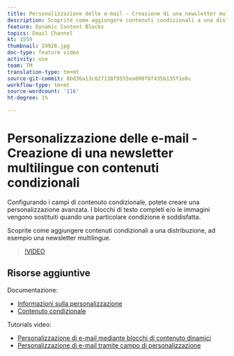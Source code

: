 ```yaml
---
title: Personalizzazione delle e-mail - Creazione di una newsletter multilingue con contenuti condizionali
description: Scoprite come aggiungere contenuti condizionali a una distribuzione, ad esempio una newsletter multilingue.
feature: Dynamic Content Blocks
topics: Email Channel
kt: 1559
thumbnail: 24926.jpg
doc-type: feature video
activity: use
team: TM
translation-type: tm+mt
source-git-commit: 8bd36a13c027138f9555ea800f6f435b135f1e8c
workflow-type: tm+mt
source-wordcount: '116'
ht-degree: 1%

---
```



# Personalizzazione delle e-mail - Creazione di una newsletter multilingue con contenuti condizionali

Configurando i campi di contenuto condizionale, potete creare una personalizzazione avanzata. I blocchi di testo completi e/o le immagini vengono sostituiti quando una particolare condizione è soddisfatta.

Scoprite come aggiungere contenuti condizionali a una distribuzione, ad esempio una newsletter multilingue.

>[!VIDEO](https://video.tv.adobe.com/v/24926?quality=12)

## Risorse aggiuntive

Documentazione:

* [Informazioni sulla personalizzazione](https://docs.adobe.com/content/help/en/campaign-classic/using/sending-messages/personalizing-deliveries/about-personalization.html)
* [Contenuto condizionale](https://docs.adobe.com/content/help/en/campaign-classic/using/sending-messages/personalizing-deliveries/conditional-content.html)

Tutorials video:

* [Personalizzazione di e-mail mediante blocchi di contenuto dinamici](/help/acc/sending-messages/email-channel/personalization-with-dynamic-content-blocks.md)
* [Personalizzazione di e-mail tramite campo di personalizzazione](/help/acc/sending-messages/email-channel/personalizing-emails-using-personalization-fields.md)
